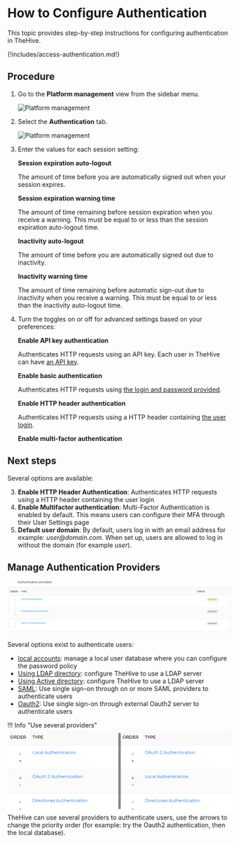 # How to Configure Authentication

This topic provides step-by-step instructions for configuring authentication in TheHive.

{!includes/access-authentication.md!}

## Procedure

1. Go to the **Platform management** view from the sidebar menu.

    ![Platform management](../../images/administration-guides/authentication/platform-management.png.png)

2. Select the **Authentication** tab.

    ![Platform management](../../images/administration-guides/authentication/authentication-configuration.png.png)

3. Enter the values for each session setting:

    **Session expiration auto-logout**

    The amount of time before you are automatically signed out when your session expires.

    **Session expiration warning time**

    The amount of time remaining before session expiration when you receive a warning. This must be equal to or less than the session expiration auto-logout time.

    **Inactivity auto-logout**

    The amount of time before you are automatically signed out due to inactivity.

    **Inactivity warning time**

    The amount of time remaining before automatic sign-out due to inactivity when you receive a warning. This must be equal to or less than the inactivity auto-logout time.

4. Turn the toggles on or off for advanced settings based on your preferences:

    **Enable API key authentication**

    Authenticates HTTP requests using an API key. Each user in TheHive can have [an API key](../../user-guides/organization/accounts.md#user-information).

    **Enable basic authentication**

    Authenticates HTTP requests using [the login and password provided](../../user-guides/organization/accounts.md#user-information).

    **Enable HTTP header authentication**

    Authenticates HTTP requests using a HTTP header containing [the user login](../../user-guides/organization/accounts.md#user-information).

    **Enable multi-factor authentication**

    

## Next steps



Several options are available:

3. **Enable HTTP Header Authentication**: Authenticates HTTP requests using a HTTP header containing the user login
4. **Enable Multifactor authentication**: Multi-Factor Authentication is enabled by default. This means users can configure their MFA through their User Settings page
5. **Default user domain**: By default, users log in with an email address for example: _user@domain.com_. When set up, users are allowed to log in without the domain (for example _user_).


## Manage Authentication Providers
![](../../images/administration-guides/authentication/authentication-providers-list.png)

Several options exist to authenticate users: 

- [local accounts](local.md): manage a local user database where you can configure the password policy
- [Using LDAP directory](ldap.md): configure TheHive to use a LDAP server 
- [Using Active directory](ad.md): configure TheHive to use a LDAP server
- [SAML](saml.md): Use single sign-on through on or more SAML providers to authenticate users
- [Oauth2](oauth2.md): Use single sign-on through external Oauth2 server to authenticate users

!!! Info "Use several providers"
    ![](../../images/administration-guides/authentication/authentication-proviers-order.png)
    TheHive can use several providers to authenticate users, use the arrows to change the priority order (for example: try the Oauth2 authentication, then the local database).